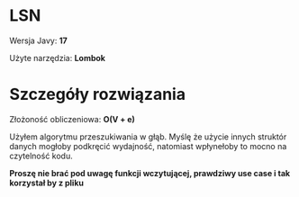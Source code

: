 # LSN

Wersja Javy: **17**

Użyte narzędzia: **Lombok**

# Szczegóły rozwiązania

Złożoność obliczeniowa: **O(V + e)**

Użyłem algorytmu przeszukiwania w głąb. Myślę że użycie innych struktór danych mogłoby podkręcić wydajność,
natomiast wpłynełoby to mocno na czytelność kodu.

**Proszę nie brać pod uwagę funkcji wczytującej, prawdziwy use case i tak korzystał by z pliku** 

